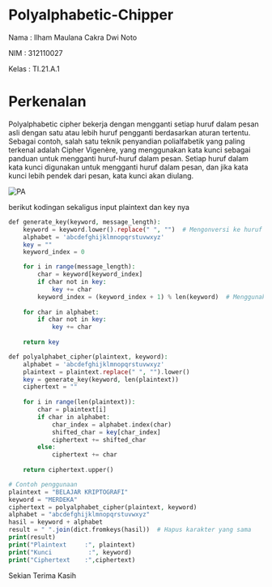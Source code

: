 # Polyalphabetic-Chipper

<p>Nama    : Ilham Maulana Cakra Dwi Noto</p>
<p>NIM     : 312110027</p>
<p>Kelas   : TI.21.A.1</p>
<h1>Perkenalan</h1>

Polyalphabetic cipher bekerja dengan mengganti setiap huruf dalam pesan asli dengan satu atau lebih huruf pengganti berdasarkan aturan tertentu. Sebagai contoh, salah satu teknik penyandian polialfabetik yang paling terkenal adalah Cipher Vigenère, yang menggunakan kata kunci sebagai panduan untuk mengganti huruf-huruf dalam pesan. Setiap huruf dalam kata kunci digunakan untuk mengganti huruf dalam pesan, dan jika kata kunci lebih pendek dari pesan, kata kunci akan diulang.

![PA](https://github.com/IlhamMaulanaCakra/Polyalphabetic-Chipper/assets/92771347/63e5d29b-476f-4a87-9578-23bcc087e8e4)


berikut kodingan sekaligus input plaintext dan key nya

```php
def generate_key(keyword, message_length):
    keyword = keyword.lower().replace(" ", "")  # Mengonversi ke huruf kecil dan menghapus spasi
    alphabet = 'abcdefghijklmnopqrstuvwxyz'
    key = ""
    keyword_index = 0

    for i in range(message_length):
        char = keyword[keyword_index]
        if char not in key:
            key += char
        keyword_index = (keyword_index + 1) % len(keyword)  # Menggunakan modulo untuk melingkupi kunci jika pesan lebih panjang dari kunci
    
    for char in alphabet:
        if char not in key:
            key += char
    
    return key

def polyalphabet_cipher(plaintext, keyword):
    alphabet = 'abcdefghijklmnopqrstuvwxyz'
    plaintext = plaintext.replace(" ", "").lower()
    key = generate_key(keyword, len(plaintext))
    ciphertext = ""
    
    for i in range(len(plaintext)):
        char = plaintext[i]
        if char in alphabet:
            char_index = alphabet.index(char)
            shifted_char = key[char_index]
            ciphertext += shifted_char
        else:
            ciphertext += char
    
    return ciphertext.upper()

# Contoh penggunaan
plaintext = "BELAJAR KRIPTOGRAFI"
keyword = "MERDEKA"
ciphertext = polyalphabet_cipher(plaintext, keyword)
alphabet = "abcdefghijklmnopqrstuvwxyz"
hasil = keyword + alphabet
result = " ".join(dict.fromkeys(hasil))  # Hapus karakter yang sama
print(result)
print("Plaintext     :", plaintext)
print("Kunci          :", keyword)
print("Ciphertext    :",ciphertext)

```
Sekian Terima Kasih
